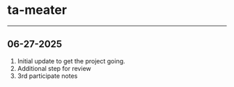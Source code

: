 # ta-meater

---

## 06-27-2025

1. Initial update to get the project going.
2. Additional step for review
3. 3rd participate notes